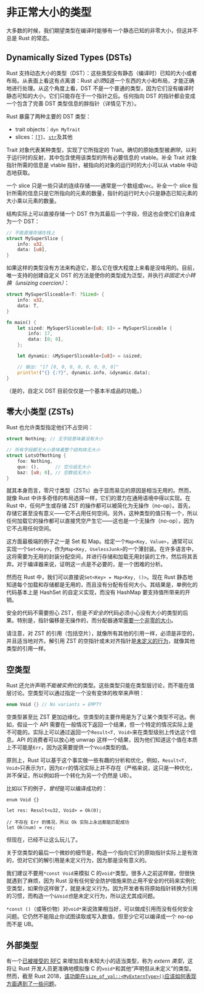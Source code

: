 # 非正常大小的类型

大多数的时候，我们期望类型在编译时能够有一个静态已知的非零大小，但这并不总是 Rust 的常态。

## Dynamically Sized Types (DSTs)

Rust 支持动态大小的类型（DST）：这些类型没有静态（编译时）已知的大小或者布局。从表面上看这有点离谱：Rust *必须*知道一个东西的大小和布局，才能正确地进行处理。从这个角度上看，DST 不是一个普通的类型，因为它们没有编译时静态可知的大小，它们只能存在于一个指针之后。任何指向 DST 的指针都会变成一个包含了完善 DST 类型信息的胖指针（详情见下方）。

Rust 暴露了两种主要的 DST 类型：

* trait objects：`dyn MyTrait`
* slices：[`[T]`][slice]、[`str`]及其他

Trait 对象代表某种类型，实现了它所指定的 Trait。确切的原始类型被*删除*，以利于运行时的反射，其中包含使用该类型的所有必要信息的 vtable。补全 Trait 对象指针所需的信息是 vtable 指针，被指向的对象的运行时的大小可以从 vtable 中动态地获取。

一个 slice 只是一些只读的连续存储——通常是一个数组或`Vec`。补全一个 slice 指针所需的信息只是它所指向的元素的数量，指针的运行时大小只是静态已知元素的大小乘以元素的数量。

结构实际上可以直接存储一个 DST 作为其最后一个字段，但这也会使它们自身成为一个 DST：

```rust
// 不能直接存储在栈上
struct MySuperSlice {
    info: u32,
    data: [u8],
}
```

如果这样的类型没有方法来构造它，那么它在很大程度上来看是没啥用的。目前，唯一支持的创建自定义 DST 的方法是使你的类型成为泛型，并执行*非固定大小转换（unsizing coercion）*：

```rust
struct MySuperSliceable<T: ?Sized> {
    info: u32,
    data: T,
}

fn main() {
    let sized: MySuperSliceable<[u8; 8]> = MySuperSliceable {
        info: 17,
        data: [0; 8],
    };

    let dynamic: &MySuperSliceable<[u8]> = &sized;

    // 输出: "17 [0, 0, 0, 0, 0, 0, 0, 0]"
    println!("{} {:?}", dynamic.info, &dynamic.data);
}
```

（是的，自定义 DST 目前仅仅是一个基本半成品的功能。）

## 零大小类型 (ZSTs)

Rust 也允许类型指定他们不占空间：

```rust
struct Nothing; // 无字段意味着没有大小

// 所有字段都无大小意味着整个结构体无大小
struct LotsOfNothing {
    foo: Nothing,
    qux: (),      // 空元组无大小
    baz: [u8; 0], // 空数组无大小
}
```

就其本身而言，零尺寸类型（ZSTs）由于显而易见的原因是相当无用的。然而，就像 Rust 中许多奇怪的布局选择一样，它们的潜力在通用语境中得以实现。在 Rust 中，任何产生或存储 ZST 的操作都可以被简化为无操作（no-op）。首先，存储它甚至没有意义——它不占用任何空间。另外，这种类型的值只有一个，所以任何加载它的操作都可以直接凭空产生它——这也是一个无操作（no-op），因为它不占用任何空间。

这方面最极端的例子之一是 Set 和 Map。给定一个`Map<Key, Value>`，通常可以实现一个`Set<Key>`，作为`Map<Key, UselessJunk>`的一个薄封装。在许多语言中，这将需要为无用的封装分配空间，并进行存储和加载无用封装的工作，然后将其丢弃。对于编译器来说，证明这一点是不必要的，是一个困难的分析。

然而在 Rust 中，我们可以直接说`Set<Key> = Map<Key, ()>`。现在 Rust 静态地知道每个加载和存储都是无用的，而且没有分配有任何大小。其结果是，单例化的代码基本上是 HashSet 的自定义实现，而没有 HashMap 要支持值所带来的开销。

安全的代码不需要担心 ZST，但是*不安全的*代码必须小心没有大小的类型的后果。特别是，指针偏移是无操作的，而分配器通常[需要一个非零的大小][alloc]。

请注意，对 ZST 的引用（包括空片），就像所有其他的引用一样，必须是非空的，并且适当地对齐。解引用 ZST 的空指针或未对齐指针是[未定义的行为][ub]，就像其他类型的引用一样。

[alloc]: https://doc.rust-lang.org/std/alloc/trait.GlobalAlloc.html#tymethod.alloc
[ub]: what-unsafe-does.html

## 空类型

Rust 还允许声明*不能被实例化*的类型。这些类型只能在类型层讨论，而不能在值层讨论。空类型可以通过指定一个没有变体的枚举来声明：

```rust
enum Void {} // No variants = EMPTY
```

空类型甚至比 ZST 更加边缘化。空类型的主要作用是为了让某个类型不可达。例如，假设一个 API 需要在一般情况下返回一个结果，但一个特定的情况实际上是不可能的。实际上可以通过返回一个`Result<T, Void>`来在类型级别上传达这个信息。API 的消费者可以放心地 unwrap 这样一个结果，因为他们知道这个值在本质上不可能是`Err`，因为这需要提供一个`Void`类型的值。

原则上，Rust 可以基于这个事实做一些有趣的分析和优化，例如，`Result<T, Void>`只表示为`T`，因为`Err`的情况实际上并不存在（严格来说，这只是一种优化，并不保证，所以例如将一个转化为另一个仍然是 UB）。

比如以下的例子，*曾经*是可以编译成功的：

```rust,compile_fail
enum Void {}

let res: Result<u32, Void> = Ok(0);

// 不存在 Err 的情况，所以 Ok 实际上永远都能匹配成功
let Ok(num) = res;
```

但现在，已经不让这么玩儿了。

关于空类型的最后一个微妙的细节是，构造一个指向它们的原始指针实际上是有效的，但对它们的解引用是未定义行为，因为那是没有意义的。

我们建议不要用`*const Void`来模拟 C 的`void*`类型。很多人之前这样做，但很快就遇到了麻烦，因为 Rust 没有任何安全防护措施来防止用不安全的代码来实例化空类型，如果你这样做了，就是未定义行为。因为开发者有将原始指针转换为引用的习惯，而构造一个`&Void`*也*是未定义行为，所以这尤其成问题。

`*const ()`（或等价物）对`void*`来说效果相当好，可以做成引用而没有任何安全问题。它仍然不能阻止你试图读取或写入数值，但至少它可以编译成一个 no-op 而不是 UB。

## 外部类型

有一个[已被接受的 RFC][extern-types] 来增加具有未知大小的适当类型，称为 *extern 类型*，这将让 Rust 开发人员更准确地模拟像 C 的`void*`和其他“声明但从未定义”的类型。然而，截至 Rust 2018，[该功能在`size_of_val::<MyExternType>()`应该如何表现方面遇到了一些问题][extern-types-issue]。

[extern-types]: https://github.com/rust-lang/rfcs/blob/master/text/1861-extern-types.md
[extern-types-issue]: https://github.com/rust-lang/rust/issues/43467
[`str`]: https://doc.rust-lang.org/std/primitive.str.html
[slice]: https://doc.rust-lang.org/std/primitive.slice.html
